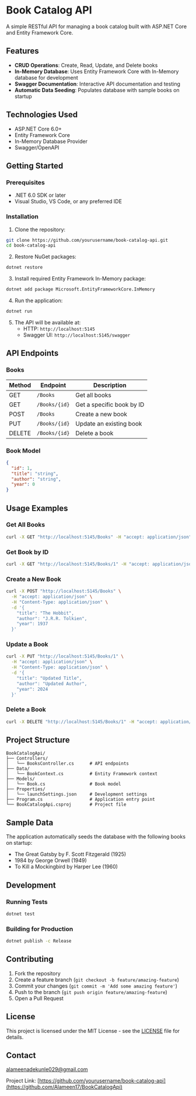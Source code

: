# Book Catalog API

A simple RESTful API for managing a book catalog built with ASP.NET Core and Entity Framework Core.

## Features

- **CRUD Operations**: Create, Read, Update, and Delete books
- **In-Memory Database**: Uses Entity Framework Core with In-Memory database for development
- **Swagger Documentation**: Interactive API documentation and testing
- **Automatic Data Seeding**: Populates database with sample books on startup

## Technologies Used

- ASP.NET Core 6.0+
- Entity Framework Core
- In-Memory Database Provider
- Swagger/OpenAPI

## Getting Started

### Prerequisites

- .NET 6.0 SDK or later
- Visual Studio, VS Code, or any preferred IDE

### Installation

1. Clone the repository:
```bash
git clone https://github.com/yourusername/book-catalog-api.git
cd book-catalog-api
```

2. Restore NuGet packages:
```bash
dotnet restore
```

3. Install required Entity Framework In-Memory package:
```bash
dotnet add package Microsoft.EntityFrameworkCore.InMemory
```

4. Run the application:
```bash
dotnet run
```

5. The API will be available at:
   - HTTP: `http://localhost:5145`
   - Swagger UI: `http://localhost:5145/swagger`

## API Endpoints

### Books

| Method | Endpoint | Description |
|--------|----------|-------------|
| GET | `/Books` | Get all books |
| GET | `/Books/{id}` | Get a specific book by ID |
| POST | `/Books` | Create a new book |
| PUT | `/Books/{id}` | Update an existing book |
| DELETE | `/Books/{id}` | Delete a book |

### Book Model

```json
{
  "id": 1,
  "title": "string",
  "author": "string",
  "year": 0
}
```

## Usage Examples

### Get All Books
```bash
curl -X GET "http://localhost:5145/Books" -H "accept: application/json"
```

### Get Book by ID
```bash
curl -X GET "http://localhost:5145/Books/1" -H "accept: application/json"
```

### Create a New Book
```bash
curl -X POST "http://localhost:5145/Books" \
  -H "accept: application/json" \
  -H "Content-Type: application/json" \
  -d '{
    "title": "The Hobbit",
    "author": "J.R.R. Tolkien",
    "year": 1937
  }'
```

### Update a Book
```bash
curl -X PUT "http://localhost:5145/Books/1" \
  -H "accept: application/json" \
  -H "Content-Type: application/json" \
  -d '{
    "title": "Updated Title",
    "author": "Updated Author",
    "year": 2024
  }'
```

### Delete a Book
```bash
curl -X DELETE "http://localhost:5145/Books/1" -H "accept: application/json"
```

## Project Structure

```
BookCatalogApi/
├── Controllers/
│   └── BooksController.cs      # API endpoints
├── Data/
│   └── BookContext.cs          # Entity Framework context
├── Models/
│   └── Book.cs                 # Book model
├── Properties/
│   └── launchSettings.json     # Development settings
├── Program.cs                  # Application entry point
└── BookCatalogApi.csproj       # Project file
```

## Sample Data

The application automatically seeds the database with the following books on startup:
- The Great Gatsby by F. Scott Fitzgerald (1925)
- 1984 by George Orwell (1949)
- To Kill a Mockingbird by Harper Lee (1960)

## Development

### Running Tests
```bash
dotnet test
```

### Building for Production
```bash
dotnet publish -c Release
```

## Contributing

1. Fork the repository
2. Create a feature branch (`git checkout -b feature/amazing-feature`)
3. Commit your changes (`git commit -m 'Add some amazing feature'`)
4. Push to the branch (`git push origin feature/amazing-feature`)
5. Open a Pull Request

## License

This project is licensed under the MIT License - see the [LICENSE](LICENSE) file for details.

## Contact

alameenadekunle029@gmail.com

Project Link: [https://github.com/yourusername/book-catalog-api](https://github.com/Alameen17/BookCatalogApi)
